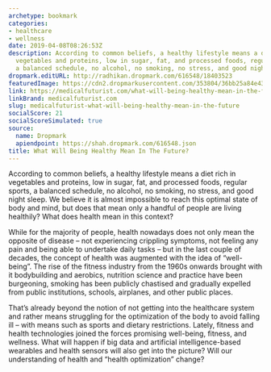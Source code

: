 ```yaml
---
archetype: bookmark
categories:
- healthcare
- wellness
date: 2019-04-08T08:26:53Z
description: According to common beliefs, a healthy lifestyle means a diet rich in
  vegetables and proteins, low in sugar, fat, and processed foods, regular sports,
  a balanced schedule, no alcohol, no smoking, no stress, and good night sleep.
dropmark.editURL: http://radhikan.dropmark.com/616548/18403523
featuredImage: https://cdn2.dropmarkusercontent.com/353804/36bb25a84e43ef796c926db7537e80c3f0d7b8061b6ea9749053a7f17cab60fb/thumbnail/What-will-health-mean.jpeg?Expires=1557430062&Signature=dqNggogJqkz4sDW7HiGDRmHDLAnxxjnGRSkN9o8ANPKjA2o~Z8GyiXeJU75~lbfD9M9gi6Yyb1gFpC06~FZB1ChLyRQGKxpebddIykn7P7eoA1SBMQjufnYYx2i81STqGfuLPoMIw82kP5bn~1mQc5CPImZ36x4eK6f6BOdQR3NE951GrMiGEUiHI51weAvaQeeL5hR7Wzm3mY8Uja5kTgIimuqcNQZmU~AWn-hI6FWyDPHXO5Lu6Co75cpITZVdVijEXouJIKyjHeZwBV8FnLzXNZqVFKzgQy9AOptE~PIKkjWr31Wnr12pU9Z83PMhvRMQSP1wuaAazphK8NaLXw__&Key-Pair-Id=APKAITQYWVEN757ZA4KQ
link: https://medicalfuturist.com/what-will-being-healthy-mean-in-the-future
linkBrand: medicalfuturist.com
slug: medicalfuturist-what-will-being-healthy-mean-in-the-future
socialScore: 21
socialScoreSimulated: true
source:
  name: Dropmark
  apiendpoint: https://shah.dropmark.com/616548.json
title: What Will Being Healthy Mean In The Future?
---
```

According to common beliefs, a healthy lifestyle means a diet rich in vegetables and proteins, low in sugar, fat, and processed foods, regular sports, a balanced schedule, no alcohol, no smoking, no stress, and good night sleep. We believe it is almost impossible to reach this optimal state of body and mind, but does that mean only a handful of people are living healthily? What does health mean in this context?

While for the majority of people, health nowadays does not only mean the opposite of disease – not experiencing crippling symptoms, not feeling any pain and being able to undertake daily tasks – but in the last couple of decades, the concept of health was augmented with the idea of “well-being”. The rise of the fitness industry from the 1960s onwards brought with it bodybuilding and aerobics, nutrition science and practice have been burgeoning, smoking has been publicly chastised and gradually expelled from public institutions, schools, airplanes, and other public places.

That’s already beyond the notion of not getting into the healthcare system and rather means struggling for the optimization of the body to avoid falling ill – with means such as sports and dietary restrictions. Lately, fitness and health technologies joined the forces promising well-being, fitness, and wellness. What will happen if big data and artificial intelligence-based wearables and health sensors will also get into the picture? Will our understanding of health and “health optimization” change?

